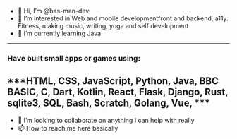 - 👋 Hi, I’m @bas-man-dev
- 👀 I’m interested in Web and mobile developmentfront and backend, a11y. Fitness, making music, writing, yoga and self development
- 🌱 I’m currently learning Java
-----
### Have built small apps or games using:
***HTML, CSS, JavaScript, Python, Java, BBC BASIC, C, Dart, Kotlin, React, Flask, Django, Rust, sqlite3, SQL, Bash, Scratch, Golang, Vue,   ***
-----
- 💞️ I’m looking to collaborate on anything I can help with really
- 📫 How to reach me here basically

<!---
bas-man-dev/bas-man-dev is a ✨ special ✨ repository because its `README.md` (this file) appears on your GitHub profile.
You can click the Preview link to take a look at your changes.
--->
